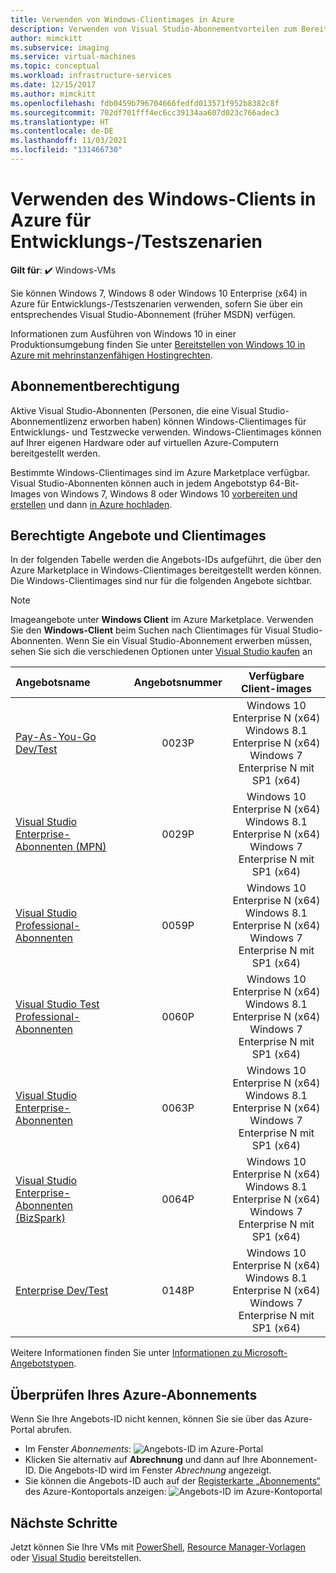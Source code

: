 ```yaml
---
title: Verwenden von Windows-Clientimages in Azure
description: Verwenden von Visual Studio-Abonnementvorteilen zum Bereitstellen von Windows 7, Windows 8 oder Windows 10 in Azure für Entwicklungs-/Testszenarien
author: mimckitt
ms.subservice: imaging
ms.service: virtual-machines
ms.topic: conceptual
ms.workload: infrastructure-services
ms.date: 12/15/2017
ms.author: mimckitt
ms.openlocfilehash: fdb0459b796704666fedfd013571f952b8382c8f
ms.sourcegitcommit: 702df701fff4ec6cc39134aa607d023c766adec3
ms.translationtype: HT
ms.contentlocale: de-DE
ms.lasthandoff: 11/03/2021
ms.locfileid: "131466730"
---
```

# <a name="use-windows-client-in-azure-for-devtest-scenarios"></a>Verwenden des Windows-Clients in Azure für Entwicklungs-/Testszenarien

**Gilt für**: :heavy_check_mark: Windows-VMs 

Sie können Windows 7, Windows 8 oder Windows 10 Enterprise (x64) in Azure für Entwicklungs-/Testszenarien verwenden, sofern Sie über ein entsprechendes Visual Studio-Abonnement (früher MSDN) verfügen. 

Informationen zum Ausführen von Windows 10 in einer Produktionsumgebung finden Sie unter [Bereitstellen von Windows 10 in Azure mit mehrinstanzenfähigen Hostingrechten](windows-desktop-multitenant-hosting-deployment.md).


## <a name="subscription-eligibility"></a>Abonnementberechtigung
Aktive Visual Studio-Abonnenten (Personen, die eine Visual Studio-Abonnementlizenz erworben haben) können Windows-Clientimages für Entwicklungs- und Testzwecke verwenden. Windows-Clientimages können auf Ihrer eigenen Hardware oder auf virtuellen Azure-Computern bereitgestellt werden.

Bestimmte Windows-Clientimages sind im Azure Marketplace verfügbar. Visual Studio-Abonnenten können auch in jedem Angebotstyp 64-Bit-Images von Windows 7, Windows 8 oder Windows 10 [vorbereiten und erstellen](prepare-for-upload-vhd-image.md) und dann [in Azure hochladen](upload-generalized-managed.md).

## <a name="eligible-offers-and-client-images"></a>Berechtigte Angebote und Clientimages
In der folgenden Tabelle werden die Angebots-IDs aufgeführt, die über den Azure Marketplace in Windows-Clientimages bereitgestellt werden können. Die Windows-Clientimages sind nur für die folgenden Angebote sichtbar. 

> [!NOTE]
> Imageangebote unter **Windows Client** im Azure Marketplace. Verwenden Sie den **Windows-Client** beim Suchen nach Clientimages für Visual Studio-Abonnenten. Wenn Sie ein Visual Studio-Abonnement erwerben müssen, sehen Sie sich die verschiedenen Optionen unter [Visual Studio kaufen](https://visualstudio.microsoft.com/vs/pricing/?tab=business) an

| Angebotsname | Angebotsnummer | Verfügbare Client-images | 
|:--- |:---:|:---:|
| [Pay-As-You-Go Dev/Test](https://azure.microsoft.com/offers/ms-azr-0023p/) |0023P | Windows 10 Enterprise N (x64) <br> Windows 8.1 Enterprise N (x64) <br> Windows 7 Enterprise N mit SP1 (x64) |
| [Visual Studio Enterprise-Abonnenten (MPN)](https://azure.microsoft.com/offers/ms-azr-0029p/) |0029P | Windows 10 Enterprise N (x64) <br> Windows 8.1 Enterprise N (x64) <br> Windows 7 Enterprise N mit SP1 (x64) |
| [Visual Studio Professional-Abonnenten](https://azure.microsoft.com/offers/ms-azr-0059p/) |0059P | Windows 10 Enterprise N (x64) <br> Windows 8.1 Enterprise N (x64) <br> Windows 7 Enterprise N mit SP1 (x64) |
| [Visual Studio Test Professional-Abonnenten](https://azure.microsoft.com/offers/ms-azr-0060p/) |0060P | Windows 10 Enterprise N (x64) <br> Windows 8.1 Enterprise N (x64) <br> Windows 7 Enterprise N mit SP1 (x64) |
| [Visual Studio Enterprise-Abonnenten](https://azure.microsoft.com/offers/ms-azr-0063p/) |0063P | Windows 10 Enterprise N (x64) <br> Windows 8.1 Enterprise N (x64) <br> Windows 7 Enterprise N mit SP1 (x64) |
| [Visual Studio Enterprise-Abonnenten (BizSpark)](https://azure.microsoft.com/offers/ms-azr-0064p/) |0064P | Windows 10 Enterprise N (x64) <br> Windows 8.1 Enterprise N (x64) <br> Windows 7 Enterprise N mit SP1 (x64) |
| [Enterprise Dev/Test](https://azure.microsoft.com/offers/ms-azr-0148p/) |0148P | Windows 10 Enterprise N (x64) <br> Windows 8.1 Enterprise N (x64) <br> Windows 7 Enterprise N mit SP1 (x64) |

Weitere Informationen finden Sie unter [Informationen zu Microsoft-Angebotstypen](../../cost-management-billing/costs/understand-cost-mgt-data.md#supported-microsoft-azure-offers).

## <a name="check-your-azure-subscription"></a>Überprüfen Ihres Azure-Abonnements
Wenn Sie Ihre Angebots-ID nicht kennen, können Sie sie über das Azure-Portal abrufen.  
- Im Fenster *Abonnements*: ![Angebots-ID im Azure-Portal](./media/client-images/offer-id-azure-portal.png) 
- Klicken Sie alternativ auf **Abrechnung** und dann auf Ihre Abonnement-ID. Die Angebots-ID wird im Fenster *Abrechnung* angezeigt. 
- Sie können die Angebots-ID auch auf der [Registerkarte „Abonnements“](https://account.windowsazure.com/Subscriptions) des Azure-Kontoportals anzeigen: ![Angebots-ID im Azure-Kontoportal](./media/client-images/offer-id-azure-account-portal.png) 

## <a name="next-steps"></a>Nächste Schritte
Jetzt können Sie Ihre VMs mit [PowerShell](quick-create-powershell.md), [Resource Manager-Vorlagen](ps-template.md) oder [Visual Studio](../../azure-resource-manager/templates/create-visual-studio-deployment-project.md) bereitstellen.
